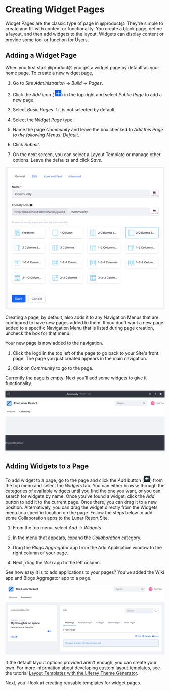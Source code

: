 # Creating Widget Pages [](id=creating-widget-pages)

Widget Pages are the classic type of page in @product@. They're simple to create
and fill with content or functionality. You create a blank page, define
a layout, and then add widgets to the layout. Widgets can display content or
provide some tool or function for Users.

## Adding a Widget Page [](id=adding-a-widget-page)

When you first start @product@ you get a widget page by default as your home
page. To create a new widget page,

1.  Go to *Site Administration* &rarr; *Build* &rarr; *Pages*.

2.  Click the *Add* icon (
    ![Add](../../../../../../images/icon-add.png)) in the top right and select 
    *Public Page* to add a new page.
    
3.  Select *Basic Pages* if it is not selected by default.

4.  Select the *Widget Page* type. 

5.  Name the page *Community* and leave the box checked to *Add this Page to the
    following Menus: Default*.
 
6.  Click *Submit*.
 
7.  On the next screen, you can select a Layout Template or manage other 
    options. Leave the defaults and click *Save*.

![Figure 1: Create a page called *Community* with two columns.](../../../../../../images/creating-community-page.png)

Creating a page, by default, also adds it to any Navigation Menus that are 
configured to have new pages added to them. If you don't want a new page added 
to a specific Navigation Menu that is listed during page creation, uncheck the 
box for that menu.

Your new page is now added to the navigation.

1.  Click the logo in the top left of the page to go back to your Site's front
    page. The page you just created appears in the main navigation.
 
2.  Click on *Community* to go to the page.

Currently the page is empty. Next you'll add some widgets to give it functionality.

![Figure 2: Your page has been added to the navigation automatically.](../../../../../../images/community-page-created.png)


## Adding Widgets to a Page [](id=adding-widgets-to-a-page)

To add widget to a page, go to the page and click the *Add* button 
(![Add](../../../../../../images/icon-control-menu-add.png)) 
from the  top menu and select the *Widgets* tab. You can either browse
through the categories of available widgets until you find the one you want, or 
you can search for widgets by name. Once you've found a widget, click the 
*Add* button to add it to the current page. Once there, you can drag it to a 
new position. Alternatively, you can drag the widget directly from the Widgets 
menu to a specific location on the page. Follow the steps below to add some
Collaboration apps to the Lunar Resort Site.

1.  From the top menu, select *Add* &rarr; *Widgets*.

2.  In the menu that appears, expand the *Collaboration* category.

3.  Drag the *Blogs Aggregator* app from the Add Application window to the right
    column of your page.

4.  Next, drag the *Wiki* app to the left column.

See how easy it is to add applications to your pages? You've added the Wiki
app and Blogs Aggregator app to a page. 

![Figure 3: Your page layout options are virtually limitless with a slew of application and layout combinations.](../../../../../../images/app-layout-design.png)

If the default layout options provided aren't enough, you can create your own.
For more information about developing custom layout templates, see the tutorial
[Layout Templates with the Liferay Theme Generator](/develop/tutorials/-/knowledge_base/7-1/creating-layout-templates-with-the-themes-generator-0). 

Next, you'll look at creating reusable templates for widget pages.
